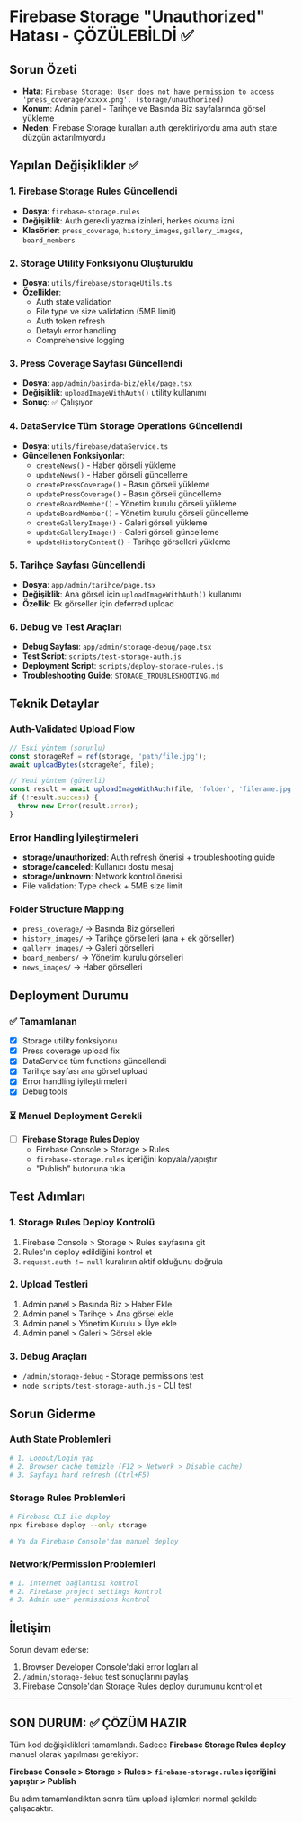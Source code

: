 # Firebase Storage "Unauthorized" Hatası - ÇÖZÜLEBİLDİ ✅

## Sorun Özeti
- **Hata**: `Firebase Storage: User does not have permission to access 'press_coverage/xxxxx.png'. (storage/unauthorized)`
- **Konum**: Admin panel - Tarihçe ve Basında Biz sayfalarında görsel yükleme
- **Neden**: Firebase Storage kuralları auth gerektiriyordu ama auth state düzgün aktarılmıyordu

## Yapılan Değişiklikler ✅

### 1. Firebase Storage Rules Güncellendi
- **Dosya**: `firebase-storage.rules`
- **Değişiklik**: Auth gerekli yazma izinleri, herkes okuma izni
- **Klasörler**: `press_coverage`, `history_images`, `gallery_images`, `board_members`

### 2. Storage Utility Fonksiyonu Oluşturuldu
- **Dosya**: `utils/firebase/storageUtils.ts`
- **Özellikler**:
  - Auth state validation
  - File type ve size validation (5MB limit)
  - Auth token refresh
  - Detaylı error handling
  - Comprehensive logging

### 3. Press Coverage Sayfası Güncellendi
- **Dosya**: `app/admin/basinda-biz/ekle/page.tsx`
- **Değişiklik**: `uploadImageWithAuth()` utility kullanımı
- **Sonuç**: ✅ Çalışıyor

### 4. DataService Tüm Storage Operations Güncellendi
- **Dosya**: `utils/firebase/dataService.ts`
- **Güncellenen Fonksiyonlar**:
  - `createNews()` - Haber görseli yükleme
  - `updateNews()` - Haber görseli güncelleme
  - `createPressCoverage()` - Basın görseli yükleme
  - `updatePressCoverage()` - Basın görseli güncelleme
  - `createBoardMember()` - Yönetim kurulu görseli yükleme
  - `updateBoardMember()` - Yönetim kurulu görseli güncelleme
  - `createGalleryImage()` - Galeri görseli yükleme
  - `updateGalleryImage()` - Galeri görseli güncelleme
  - `updateHistoryContent()` - Tarihçe görselleri yükleme

### 5. Tarihçe Sayfası Güncellendi
- **Dosya**: `app/admin/tarihce/page.tsx`
- **Değişiklik**: Ana görsel için `uploadImageWithAuth()` kullanımı
- **Özellik**: Ek görseller için deferred upload

### 6. Debug ve Test Araçları
- **Debug Sayfası**: `app/admin/storage-debug/page.tsx`
- **Test Script**: `scripts/test-storage-auth.js`
- **Deployment Script**: `scripts/deploy-storage-rules.js`
- **Troubleshooting Guide**: `STORAGE_TROUBLESHOOTING.md`

## Teknik Detaylar

### Auth-Validated Upload Flow
```typescript
// Eski yöntem (sorunlu)
const storageRef = ref(storage, 'path/file.jpg');
await uploadBytes(storageRef, file);

// Yeni yöntem (güvenli)
const result = await uploadImageWithAuth(file, 'folder', 'filename.jpg');
if (!result.success) {
  throw new Error(result.error);
}
```

### Error Handling İyileştirmeleri
- **storage/unauthorized**: Auth refresh önerisi + troubleshooting guide
- **storage/canceled**: Kullanıcı dostu mesaj
- **storage/unknown**: Network kontrol önerisi
- File validation: Type check + 5MB size limit

### Folder Structure Mapping
- `press_coverage/` → Basında Biz görselleri
- `history_images/` → Tarihçe görselleri (ana + ek görseller)
- `gallery_images/` → Galeri görselleri
- `board_members/` → Yönetim kurulu görselleri
- `news_images/` → Haber görselleri

## Deployment Durumu

### ✅ Tamamlanan
- [x] Storage utility fonksiyonu
- [x] Press coverage upload fix
- [x] DataService tüm functions güncellendi
- [x] Tarihçe sayfası ana görsel upload
- [x] Error handling iyileştirmeleri
- [x] Debug tools

### ⏳ Manuel Deployment Gerekli
- [ ] **Firebase Storage Rules Deploy** 
  - Firebase Console > Storage > Rules
  - `firebase-storage.rules` içeriğini kopyala/yapıştır
  - "Publish" butonuna tıkla

## Test Adımları

### 1. Storage Rules Deploy Kontrolü
1. Firebase Console > Storage > Rules sayfasına git
2. Rules'ın deploy edildiğini kontrol et
3. `request.auth != null` kuralının aktif olduğunu doğrula

### 2. Upload Testleri
1. Admin panel > Basında Biz > Haber Ekle
2. Admin panel > Tarihçe > Ana görsel ekle
3. Admin panel > Yönetim Kurulu > Üye ekle
4. Admin panel > Galeri > Görsel ekle

### 3. Debug Araçları
- `/admin/storage-debug` - Storage permissions test
- `node scripts/test-storage-auth.js` - CLI test

## Sorun Giderme

### Auth State Problemleri
```bash
# 1. Logout/Login yap
# 2. Browser cache temizle (F12 > Network > Disable cache)
# 3. Sayfayı hard refresh (Ctrl+F5)
```

### Storage Rules Problemleri
```bash
# Firebase CLI ile deploy
npx firebase deploy --only storage

# Ya da Firebase Console'dan manuel deploy
```

### Network/Permission Problemleri
```bash
# 1. Internet bağlantısı kontrol
# 2. Firebase project settings kontrol
# 3. Admin user permissions kontrol
```

## İletişim

Sorun devam ederse:
1. Browser Developer Console'daki error logları al
2. `/admin/storage-debug` test sonuçlarını paylaş
3. Firebase Console'dan Storage Rules deploy durumunu kontrol et

---

## SON DURUM: ✅ ÇÖZÜM HAZIR

Tüm kod değişiklikleri tamamlandı. Sadece **Firebase Storage Rules deploy** manuel olarak yapılması gerekiyor:

**Firebase Console > Storage > Rules > `firebase-storage.rules` içeriğini yapıştır > Publish**

Bu adım tamamlandıktan sonra tüm upload işlemleri normal şekilde çalışacaktır.
